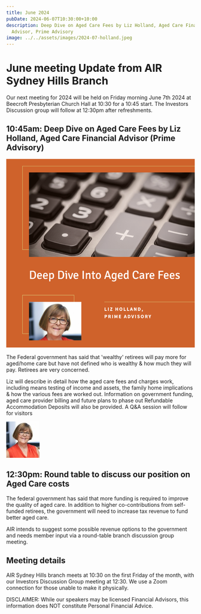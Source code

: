 ```yaml
---
title: June 2024
pubDate: 2024-06-07T10:30:00+10:00
description: Deep Dive on Aged Care Fees by Liz Holland, Aged Care Financial
  Advisor, Prime Advisory
image: ../../assets/images/2024-07-holland.jpeg
---
```


# June meeting Update from AIR Sydney Hills Branch

Our next meeting for 2024 will be held on Friday morning June 7th 2024 at Beecroft Presbyterian Church Hall at 10:30 for a 10:45 start. The Investors Discussion group will follow at 12:30pm after refreshments.

## 10:45am: Deep Dive on Aged Care Fees by Liz Holland, Aged Care Financial Advisor (Prime Advisory)

![Aged Care Fees](../../assets/images/Deep-Dive-into-Aged-Care-Fees.png)

The Federal government has said that 'wealthy' retirees will pay more for aged/home care but have not defined who is wealthy & how much they will pay. Retirees are very concerned.

Liz will describe in detail how the aged care fees and charges work, including means testing of income and assets, the family home implications & how the various fees are worked out. Information on government funding, aged care provider billing and future plans to phase out Refundable Accommodation Deposits will also be provided. A Q&A session will follow for visitors

![Liz Holland](../../assets/images/Liz-Holland.jpg)

## 12:30pm: Round table to discuss our position on Aged Care costs

The federal government has said that more funding is required to improve the quality of aged care. In addition to higher co-contributions from self-funded retirees, the government will need to increase tax revenue to fund better aged care.

AIR intends to suggest some possible revenue options to the government and needs member input via a round-table branch discussion group meeting.

## Meeting details

AIR Sydney Hills branch meets at 10:30 on the first Friday of the month, with our Investors Discussion Group meeting at 12:30. We use a Zoom connection for those unable to make it physically.

DISCLAIMER: While our speakers may be licensed Financial Advisors, this information does NOT constitute Personal Financial Advice.
